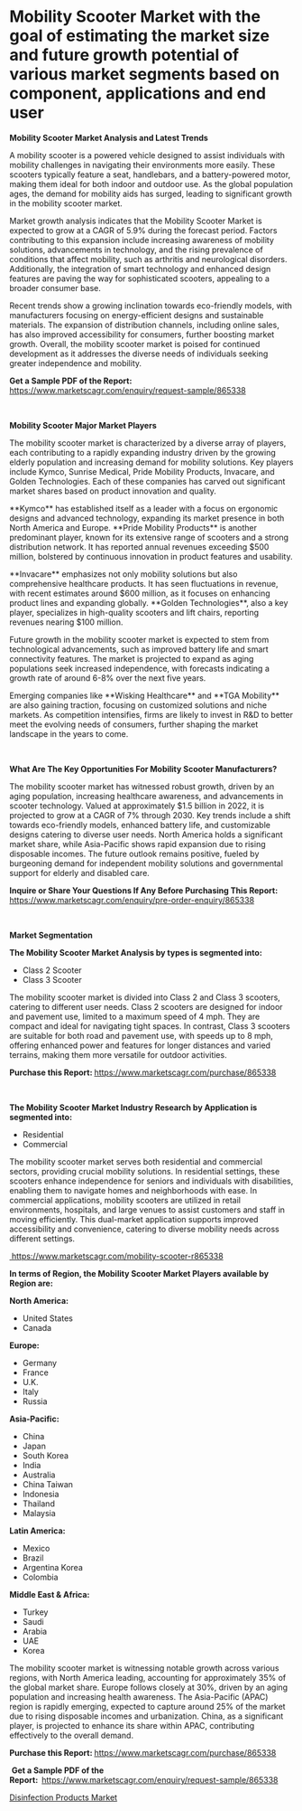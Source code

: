 <p><h1>Mobility Scooter Market with the goal of estimating the market size and future growth potential of various market segments based on component, applications and end user</h1></p><p><strong>Mobility Scooter Market Analysis and Latest Trends</strong></p>
<p><p>A mobility scooter is a powered vehicle designed to assist individuals with mobility challenges in navigating their environments more easily. These scooters typically feature a seat, handlebars, and a battery-powered motor, making them ideal for both indoor and outdoor use. As the global population ages, the demand for mobility aids has surged, leading to significant growth in the mobility scooter market.</p><p>Market growth analysis indicates that the Mobility Scooter Market is expected to grow at a CAGR of 5.9% during the forecast period. Factors contributing to this expansion include increasing awareness of mobility solutions, advancements in technology, and the rising prevalence of conditions that affect mobility, such as arthritis and neurological disorders. Additionally, the integration of smart technology and enhanced design features are paving the way for sophisticated scooters, appealing to a broader consumer base.</p><p>Recent trends show a growing inclination towards eco-friendly models, with manufacturers focusing on energy-efficient designs and sustainable materials. The expansion of distribution channels, including online sales, has also improved accessibility for consumers, further boosting market growth. Overall, the mobility scooter market is poised for continued development as it addresses the diverse needs of individuals seeking greater independence and mobility.</p></p>
<p><strong>Get a Sample PDF of the Report:&nbsp;</strong> <a href="https://www.marketscagr.com/enquiry/request-sample/865338?utm_campaign=3135&utm_medium=2&utm_source=Github&utm_content=ia&utm_term=05042025&utm_id=mobility-scooter">https://www.marketscagr.com/enquiry/request-sample/865338</a></p>
<p>&nbsp;</p>
<p><strong>Mobility Scooter Major Market Players</strong></p>
<p><p>The mobility scooter market is characterized by a diverse array of players, each contributing to a rapidly expanding industry driven by the growing elderly population and increasing demand for mobility solutions. Key players include Kymco, Sunrise Medical, Pride Mobility Products, Invacare, and Golden Technologies. Each of these companies has carved out significant market shares based on product innovation and quality.</p><p>**Kymco** has established itself as a leader with a focus on ergonomic designs and advanced technology, expanding its market presence in both North America and Europe. **Pride Mobility Products** is another predominant player, known for its extensive range of scooters and a strong distribution network. It has reported annual revenues exceeding $500 million, bolstered by continuous innovation in product features and usability.</p><p>**Invacare** emphasizes not only mobility solutions but also comprehensive healthcare products. It has seen fluctuations in revenue, with recent estimates around $600 million, as it focuses on enhancing product lines and expanding globally. **Golden Technologies**, also a key player, specializes in high-quality scooters and lift chairs, reporting revenues nearing $100 million.</p><p>Future growth in the mobility scooter market is expected to stem from technological advancements, such as improved battery life and smart connectivity features. The market is projected to expand as aging populations seek increased independence, with forecasts indicating a growth rate of around 6-8% over the next five years.</p><p>Emerging companies like **Wisking Healthcare** and **TGA Mobility** are also gaining traction, focusing on customized solutions and niche markets. As competition intensifies, firms are likely to invest in R&D to better meet the evolving needs of consumers, further shaping the market landscape in the years to come.</p></p>
<p>&nbsp;</p>
<p><strong>What Are The Key Opportunities For Mobility Scooter Manufacturers?</strong></p>
<p><p>The mobility scooter market has witnessed robust growth, driven by an aging population, increasing healthcare awareness, and advancements in scooter technology. Valued at approximately $1.5 billion in 2022, it is projected to grow at a CAGR of 7% through 2030. Key trends include a shift towards eco-friendly models, enhanced battery life, and customizable designs catering to diverse user needs. North America holds a significant market share, while Asia-Pacific shows rapid expansion due to rising disposable incomes. The future outlook remains positive, fueled by burgeoning demand for independent mobility solutions and governmental support for elderly and disabled care.</p></p>
<p><strong>Inquire or Share Your Questions If Any Before Purchasing This Report:</strong> <a href="https://www.marketscagr.com/enquiry/pre-order-enquiry/865338?utm_campaign=3135&utm_medium=2&utm_source=Github&utm_content=ia&utm_term=05042025&utm_id=mobility-scooter">https://www.marketscagr.com/enquiry/pre-order-enquiry/865338</a></p>
<p>&nbsp;</p>
<p><strong>Market Segmentation</strong></p>
<p><strong>The Mobility Scooter Market Analysis by types is segmented into:</strong></p>
<p><ul><li>Class 2 Scooter</li><li>Class 3 Scooter</li></ul></p>
<p><p>The mobility scooter market is divided into Class 2 and Class 3 scooters, catering to different user needs. Class 2 scooters are designed for indoor and pavement use, limited to a maximum speed of 4 mph. They are compact and ideal for navigating tight spaces. In contrast, Class 3 scooters are suitable for both road and pavement use, with speeds up to 8 mph, offering enhanced power and features for longer distances and varied terrains, making them more versatile for outdoor activities.</p></p>
<p><strong>Purchase this Report:&nbsp;</strong><a href="https://www.marketscagr.com/purchase/865338?utm_campaign=3135&utm_medium=2&utm_source=Github&utm_content=ia&utm_term=05042025&utm_id=mobility-scooter">https://www.marketscagr.com/purchase/865338</a></p>
<p>&nbsp;</p>
<p><strong>The Mobility Scooter Market Industry Research by Application is segmented into:</strong></p>
<p><ul><li>Residential</li><li>Commercial</li></ul></p>
<p><p>The mobility scooter market serves both residential and commercial sectors, providing crucial mobility solutions. In residential settings, these scooters enhance independence for seniors and individuals with disabilities, enabling them to navigate homes and neighborhoods with ease. In commercial applications, mobility scooters are utilized in retail environments, hospitals, and large venues to assist customers and staff in moving efficiently. This dual-market application supports improved accessibility and convenience, catering to diverse mobility needs across different settings.</p></p>
<p><a href="https://www.marketscagr.com/mobility-scooter-r865338?utm_campaign=3135&utm_medium=2&utm_source=Github&utm_content=ia&utm_term=05042025&utm_id=mobility-scooter">&nbsp;https://www.marketscagr.com/mobility-scooter-r865338</a></p>
<p><strong>In terms of Region, the Mobility Scooter Market Players available by Region are:</strong></p>
<p>
    <p> <strong> North America: </strong>
        <ul>
            <li>United States</li>
            <li>Canada</li>
        </ul>
        </p> 
    <p> <strong> Europe: </strong>
        <ul>
            <li>Germany</li>
            <li>France</li>
            <li>U.K.</li>
            <li>Italy</li>
            <li>Russia</li>
        </ul>
        </p> 
    <p> <strong> Asia-Pacific: </strong>
        <ul>
            <li>China</li>
            <li>Japan</li>
            <li>South Korea</li>
            <li>India</li>
            <li>Australia</li>
            <li>China Taiwan</li>
            <li>Indonesia</li>
            <li>Thailand</li>
            <li>Malaysia</li>
        </ul>
        </p> 
    <p> <strong> Latin America: </strong>
        <ul>
            <li>Mexico</li>
            <li>Brazil</li>
            <li>Argentina Korea</li>
            <li>Colombia</li>
        </ul>
        </p> 
    <p> <strong> Middle East & Africa: </strong>
        <ul>
            <li>Turkey</li>
            <li>Saudi</li>
            <li>Arabia</li>
            <li>UAE</li>
            <li>Korea</li>
        </ul>
    </p>
    </p>
<p><p>The mobility scooter market is witnessing notable growth across various regions, with North America leading, accounting for approximately 35% of the global market share. Europe follows closely at 30%, driven by an aging population and increasing health awareness. The Asia-Pacific (APAC) region is rapidly emerging, expected to capture around 25% of the market due to rising disposable incomes and urbanization. China, as a significant player, is projected to enhance its share within APAC, contributing effectively to the overall demand.</p></p>
<p><strong>Purchase this Report: </strong><a href="https://www.marketscagr.com/purchase/865338?utm_campaign=3135&utm_medium=2&utm_source=Github&utm_content=ia&utm_term=05042025&utm_id=mobility-scooter">https://www.marketscagr.com/purchase/865338</a></p>
<p>&nbsp;<strong>Get a Sample PDF of the Report:&nbsp;&nbsp;</strong><a href="https://www.marketscagr.com/enquiry/request-sample/865338?utm_campaign=3135&utm_medium=2&utm_source=Github&utm_content=ia&utm_term=05042025&utm_id=mobility-scooter">https://www.marketscagr.com/enquiry/request-sample/865338</a></p>
<p><strong></strong></p>
<p><p><a href="https://github.com/awalinfucci/Market-Research-Report-List-1/blob/main/disinfection-products-market.md?utm_campaign=3135&utm_medium=2&utm_source=Github&utm_content=ia&utm_term=05042025&utm_id=mobility-scooter">Disinfection Products Market</a></p></p>